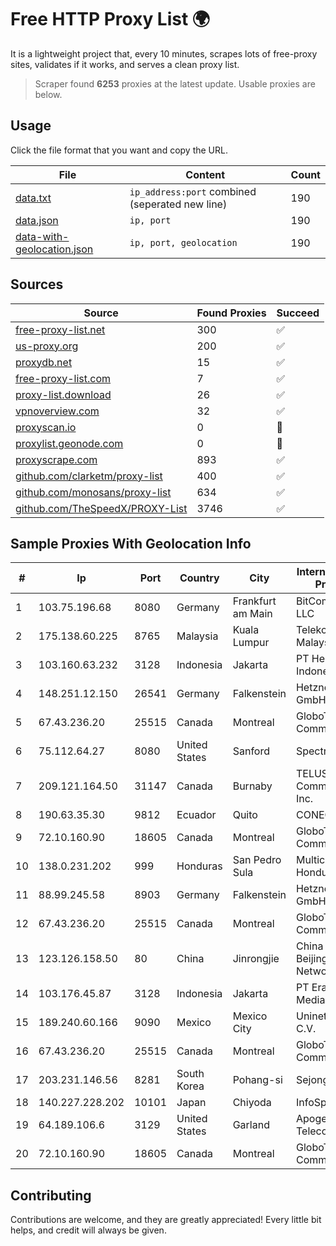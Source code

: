 
# Free HTTP Proxy List 🌍

It is a lightweight project that, every 10 minutes, scrapes lots of free-proxy sites, validates if it works, and serves a clean proxy list.


> Scraper found **6253** proxies at the latest update. Usable proxies are below.

## Usage

Click the file format that you want and copy the URL.


|File|Content|Count|
|----|-------|-----|
|[data.txt](https://raw.githubusercontent.com/themiralay/Proxy-List-World/master/data.txt)|`ip_address:port` combined (seperated new line)|190|
|[data.json](https://raw.githubusercontent.com/themiralay/Proxy-List-World/master/data.json)|`ip, port`|190|
|[data-with-geolocation.json](https://raw.githubusercontent.com/themiralay/Proxy-List-World/master/data-with-geolocation.json)|`ip, port, geolocation`|190|

## Sources

|Source|Found Proxies|Succeed|
|------|-------------|-------|
|[free-proxy-list.net](https://free-proxy-list.net)|300|✅|
|[us-proxy.org](https://www.us-proxy.org)|200|✅|
|[proxydb.net](http://proxydb.net)|15|✅|
|[free-proxy-list.com](https://free-proxy-list.com/?page=&port=&type%5B%5D=http&type%5B%5D=https&up_time=0&search=Search)|7|✅|
|[proxy-list.download](https://www.proxy-list.download/HTTP)|26|✅|
|[vpnoverview.com](https://vpnoverview.com/privacy/anonymous-browsing/free-proxy-servers)|32|✅|
|[proxyscan.io](https://www.proxyscan.io)|0|🚫|
|[proxylist.geonode.com](https://proxylist.geonode.com/api/proxy-list?limit=300&page=1&sort_by=lastChecked&sort_type=desc&protocols=http,https)|0|🚫|
|[proxyscrape.com](https://api.proxyscrape.com/v2/?request=displayproxies&protocol=http&timeout=10000&country=all&ssl=all&anonymity=all)|893|✅|
|[github.com/clarketm/proxy-list](https://raw.githubusercontent.com/clarketm/proxy-list/master/proxy-list-raw.txt)|400|✅|
|[github.com/monosans/proxy-list](https://raw.githubusercontent.com/monosans/proxy-list/main/proxies/http.txt)|634|✅|
|[github.com/TheSpeedX/PROXY-List](https://raw.githubusercontent.com/TheSpeedX/PROXY-List/master/http.txt)|3746|✅|


## Sample Proxies With Geolocation Info

|#|Ip|Port|Country|City|Internet Service Provider|
|-|--|----|-------|----|-------------------------|
|1|103.75.196.68|8080|Germany|Frankfurt am Main|BitCommand LLC|
|2|175.138.60.225|8765|Malaysia|Kuala Lumpur|Telekom Malaysia Berhad|
|3|103.160.63.232|3128|Indonesia|Jakarta|PT Herza Digital Indonesia|
|4|148.251.12.150|26541|Germany|Falkenstein|Hetzner Online GmbH|
|5|67.43.236.20|25515|Canada|Montreal|GloboTech Communications|
|6|75.112.64.27|8080|United States|Sanford|Spectrum|
|7|209.121.164.50|31147|Canada|Burnaby|TELUS Communications Inc.|
|8|190.63.35.30|9812|Ecuador|Quito|CONECEL|
|9|72.10.160.90|18605|Canada|Montreal|GloboTech Communications|
|10|138.0.231.202|999|Honduras|San Pedro Sula|Multicable De Honduras|
|11|88.99.245.58|8903|Germany|Falkenstein|Hetzner Online GmbH|
|12|67.43.236.20|25515|Canada|Montreal|GloboTech Communications|
|13|123.126.158.50|80|China|Jinrongjie|China Unicom Beijing Province Network|
|14|103.176.45.87|3128|Indonesia|Jakarta|PT Era Digital Media|
|15|189.240.60.166|9090|Mexico|Mexico City|Uninet S.A. de C.V.|
|16|67.43.236.20|25515|Canada|Montreal|GloboTech Communications|
|17|203.231.146.56|8281|South Korea|Pohang-si|Sejong Telecom|
|18|140.227.228.202|10101|Japan|Chiyoda|InfoSphere|
|19|64.189.106.6|3129|United States|Garland|Apogee Telecom Inc.|
|20|72.10.160.90|18605|Canada|Montreal|GloboTech Communications|



## Contributing

Contributions are welcome, and they are greatly appreciated! Every
little bit helps, and credit will always be given.

